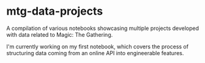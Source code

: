 # mtg-data-projects
A compilation of various notebooks showcasing multiple projects developed with data related to Magic: The Gathering.

I'm currently working on my first notebook, which covers the process of structuring data coming from an online API into engineerable features.
